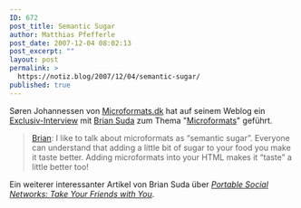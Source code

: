 ```yaml
---
ID: 672
post_title: Semantic Sugar
author: Matthias Pfefferle
post_date: 2007-12-04 08:02:13
post_excerpt: ""
layout: post
permalink: >
  https://notiz.blog/2007/12/04/semantic-sugar/
published: true
---
```

Søren Johannessen von <a href="http://www.microformats.dk/">Microformats.dk</a> hat auf seinem Weblog ein <a href="http://www.microformats.dk/2007/11/30/exclusive-interview-with-brian-suda/">Exclusiv-Interview</a> mit <a href="http://suda.co.uk/">Brian Suda</a> zum Thema "<a href="http://microformats.org">Microformats</a>" geführt.

<blockquote><a href="http://www.microformats.dk/2007/11/30/exclusive-interview-with-brian-suda/#one">Brian</a>: I like to talk about microformats as “semantic sugar”. Everyone can understand that adding a little bit of sugar to your food you make it taste better. Adding microformats into your HTML makes it “taste” a little better too!</blockquote>

Ein weiterer interessanter Artikel von Brian Suda über <a href="http://www.sitepoint.com/article/social-networks-take-friends"><em>Portable Social Networks: Take Your Friends with You</em></a>.